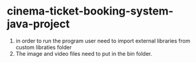 # cinema-ticket-booking-system-java-project
1. in order to run the program user need to import external libraries from custom libraties folder 
2. The image and video files need to put in the bin folder.
